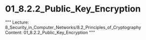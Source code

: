 # 01_8.2.2_Public_Key_Encryption

"""
Lecture: 8_Security_in_Computer_Networks/8.2_Principles_of_Cryptography
Content: 01_8.2.2_Public_Key_Encryption
"""

